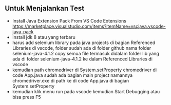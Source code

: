 ## Untuk Menjalankan Test
- Install Java Extension Pack From VS Code Extensions  https://marketplace.visualstudio.com/items?itemName=vscjava.vscode-java-pack
- install jdk 8 atau yang terbaru
- harus add selenium library pada java projects di bagian Referenced Libraries di vscode, folder sudah ada di folder github nama folder selenium-java-4.1.2 copy semua file termasuk didalam folder lib yang ada di folder selenium-java-4.1.2 ke dalam Referenced Libraries di vscode
- kemudian path chromedriver di System.setProperty chromedriver di code App.java sudah ada bagian main project namannya chromedriver.exe di path ke di code App.java di bagian System.setProperty
- kemudian klik menu run pada vscode kemudian Start Debugging atau bisa press F5


